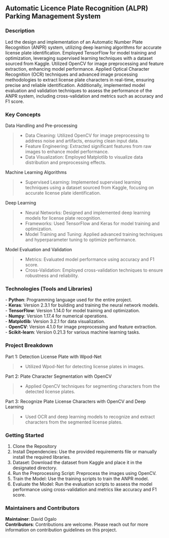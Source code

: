## Automatic Licence Plate Recognition (ALPR) Parking Management System

<h3><strong>Description</strong></h3>
Led the design and implementation of an Automatic Number Plate Recognition (ANPR) system, utilizing deep learning algorithms for accurate license plate identification. Employed TensorFlow for model training and optimization, leveraging supervised learning techniques with a dataset sourced from Kaggle. Utilized OpenCV for image preprocessing and feature extraction, enhancing model performance. Applied Optical Character Recognition (OCR) techniques and advanced image processing methodologies to extract license plate characters in real-time, ensuring precise and reliable identification. Additionally, implemented model evaluation and validation techniques to assess the performance of the ANPR system, including cross-validation and metrics such as accuracy and F1 score.

<h3><strong>Key Concepts</strong></h3>

Data Handling and Pre-processing<br>
> - Data Cleaning: Utilized OpenCV for image preprocessing to address noise and artifacts, ensuring clean input data.
> - Feature Engineering: Extracted significant features from raw images to enhance model performance.
> - Data Visualization: Employed Matplotlib to visualize data distribution and preprocessing effects.

Machine Learning Algorithms<br>
> - Supervised Learning:  Implemented supervised learning techniques using a dataset sourced from Kaggle, focusing on accurate license plate identification.

Deep Learning<br>
> - Neural Networks: Designed and implemented deep learning models for license plate recognition.
> - Frameworks: Used TensorFlow and Keras for model training and optimization.
> - Model Training and Tuning: Applied advanced training techniques and hyperparameter tuning to optimize performance.

Model Evaluation and Validation<br>
> - Metrics: Evaluated model performance using accuracy and F1 score.
> - Cross-Validation: Employed cross-validation techniques to ensure robustness and reliability.

<h3><strong>Technologies (Tools and Libraries)</strong></h3>
- <strong>Python</strong>: Programming language used for the entire project. <br>
- <strong>Keras</strong>: Version 2.3.1 for building and training the neural network models. <br>
- <strong>TensorFlow</strong>: Version 1.14.0 for model training and optimization. <br>
- <strong>Numpy</strong>: Version 1.17.4 for numerical operations. <br>
- <strong>Matplotlib</strong>: Version 3.2.1 for data visualization. <br>
- <strong>OpenCV</strong>: Version 4.1.0 for image preprocessing and feature extraction. <br>
- <strong>Scikit-learn</strong>: Version 0.21.3 for various machine learning tasks. <br>

<h3><strong>Project Breakdown</strong></h3>

Part 1: Detection License Plate with Wpod-Net<br>
> - Utilized Wpod-Net for detecting license plates in images.

Part 2: Plate Character Segmentation with OpenCV<br>
> - Applied OpenCV techniques for segmenting characters from the detected license plates.

Part 3: Recognize Plate License Characters with OpenCV and Deep Learning
> - Used OCR and deep learning models to recognize and extract characters from the segmented license plates. 

<h3><strong>Getting Started</strong></h3>
<ol>
<li>Clone the Repository</li>
<li>Install Dependencies: Use the provided requirements file or manually install the required libraries.</li>
<li>Dataset: Download the dataset from Kaggle and place it in the designated directory.</li>
<li>Run the Preprocessing Script: Preprocess the images using OpenCV.</li>
<li>Train the Model: Use the training scripts to train the ANPR model.</li>
<li>Evaluate the Model: Run the evaluation scripts to assess the model</li> performance using cross-validation and metrics like accuracy and F1 score.
</ol>

<h3><strong>Maintainers and Contributors</h3></strong>
<strong>Maintainer</strong>: David Ogalo <br>
<strong>Contributors</strong>: Contributions are welcome. Please reach out for more information on contribution guidelines on this project.
